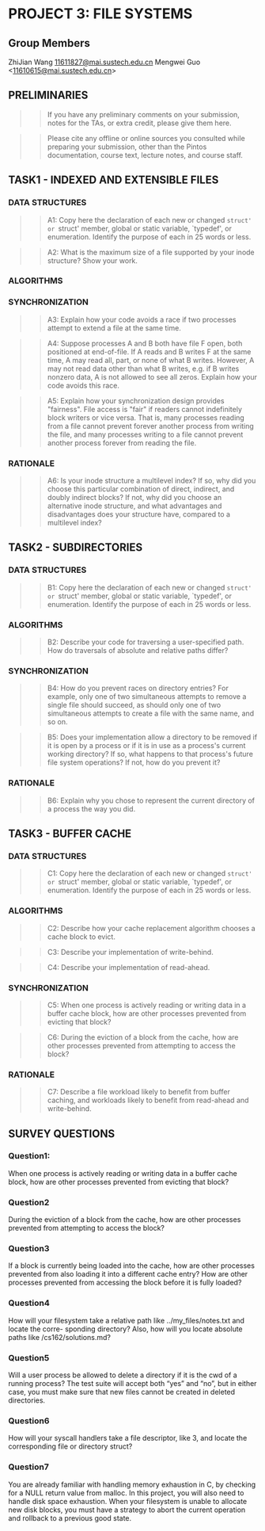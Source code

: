 # PROJECT 3: FILE SYSTEMS 



## Group Members

ZhiJian Wang <11611827@mai.sustech.edu.cn>
Mengwei Guo <<11610615@mai.sustech.edu.cn>>



## PRELIMINARIES  

>> If you have any preliminary comments on your submission, notes for the
>> TAs, or extra credit, please give them here.

>> Please cite any offline or online sources you consulted while
>> preparing your submission, other than the Pintos documentation, course
>> text, lecture notes, and course staff.





## TASK1 - INDEXED AND EXTENSIBLE FILES



### DATA STRUCTURES  

>> A1: Copy here the declaration of each new or changed `struct' or
>> `struct' member, global or static variable, `typedef', or
>> enumeration.  Identify the purpose of each in 25 words or less.

>> A2: What is the maximum size of a file supported by your inode
>> structure?  Show your work.



### ALGORITHMS





### SYNCHRONIZATION  

>> A3: Explain how your code avoids a race if two processes attempt to
>> extend a file at the same time.

>> A4: Suppose processes A and B both have file F open, both
>> positioned at end-of-file.  If A reads and B writes F at the same
>> time, A may read all, part, or none of what B writes.  However, A
>> may not read data other than what B writes, e.g. if B writes
>> nonzero data, A is not allowed to see all zeros.  Explain how your
>> code avoids this race.

>> A5: Explain how your synchronization design provides "fairness".
>> File access is "fair" if readers cannot indefinitely block writers
>> or vice versa.  That is, many processes reading from a file cannot
>> prevent forever another process from writing the file, and many
>> processes writing to a file cannot prevent another process forever
>> from reading the file.



### RATIONALE  

>> A6: Is your inode structure a multilevel index?  If so, why did you
>> choose this particular combination of direct, indirect, and doubly
>> indirect blocks?  If not, why did you choose an alternative inode
>> structure, and what advantages and disadvantages does your
>> structure have, compared to a multilevel index?
>>
>> 



## TASK2 - SUBDIRECTORIES



### DATA STRUCTURES

>> B1: Copy here the declaration of each new or changed `struct' or
>> `struct' member, global or static variable, `typedef', or
>> enumeration.  Identify the purpose of each in 25 words or less.





### ALGORITHMS

>> B2: Describe your code for traversing a user-specified path.  How
>> do traversals of absolute and relative paths differ?



### SYNCHRONIZATION

>> B4: How do you prevent races on directory entries?  For example,
>> only one of two simultaneous attempts to remove a single file
>> should succeed, as should only one of two simultaneous attempts to
>> create a file with the same name, and so on.

>> B5: Does your implementation allow a directory to be removed if it
>> is open by a process or if it is in use as a process's current
>> working directory?  If so, what happens to that process's future
>> file system operations?  If not, how do you prevent it?



### RATIONALE  

>> B6: Explain why you chose to represent the current directory of a
>> process the way you did.



## TASK3 - BUFFER CACHE



### DATA STRUCTURES

>> C1: Copy here the declaration of each new or changed `struct' or
>> `struct' member, global or static variable, `typedef', or
>> enumeration.  Identify the purpose of each in 25 words or less.



### ALGORITHMS

>> C2: Describe how your cache replacement algorithm chooses a cache
>> block to evict.

>> C3: Describe your implementation of write-behind.

>> C4: Describe your implementation of read-ahead.



### SYNCHRONIZATION

>> C5: When one process is actively reading or writing data in a
>> buffer cache block, how are other processes prevented from evicting
>> that block?

>> C6: During the eviction of a block from the cache, how are other
>> processes prevented from attempting to access the block?



### RATIONALE

>> C7: Describe a file workload likely to benefit from buffer caching,
>> and workloads likely to benefit from read-ahead and write-behind.





## SURVEY QUESTIONS



### Question1: 

When one process is actively reading or writing data in a buffer cache block, how are
other processes prevented from evicting that block?



### Question2

During the eviction of a block from the cache, how are other processes prevented from
attempting to access the block?



### Question3

 If a block is currently being loaded into the cache, how are other processes prevented
from also loading it into a different cache entry? How are other processes prevented
from accessing the block before it is fully loaded?



### Question4

How will your filesystem take a relative path like ../my_files/notes.txt and locate the corre- sponding directory? Also, how will you locate absolute paths like
/cs162/solutions.md?



### Question5

Will a user process be allowed to delete a directory if it is the cwd of a running process?
The test suite will accept both “yes” and “no”, but in either case, you must make sure
that new files cannot be created in deleted directories.



### Question6

How will your syscall handlers take a file descriptor, like 3, and locate the corresponding
file or directory struct?



### Question7

You are already familiar with handling memory exhaustion in C, by checking for a
NULL return value from malloc. In this project, you will also need to handle disk
space exhaustion. When your filesystem is unable to allocate new disk blocks, you
must have a strategy to abort the current operation and rollback to a previous good
state.

